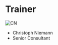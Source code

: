 <!SLIDE noprint smbullets>

# Trainer
<img id="staff" src="/global/_images/netways/staff/CN.jpg" alt="CN">

* Christoph Niemann
 * Senior Consultant
